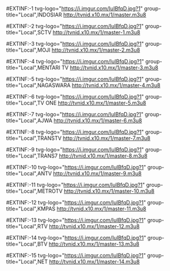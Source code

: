 
#EXTINF:-1 tvg-logo="https://i.imgur.com/IuIBfqD.jpg?1" group-title="Local",INDOSIAR
http://tvnid.x10.mx/1/master.m3u8

#EXTINF:-2 tvg-logo="https://i.imgur.com/IuIBfqD.jpg?1" group-title="Local",SCTV
http://tvnid.x10.mx/1/master-1.m3u8

#EXTINF:-3 tvg-logo="https://i.imgur.com/IuIBfqD.jpg?1" group-title="Local",MOJI
http://tvnid.x10.mx/1/master-2.m3u8

#EXTINF:-4 tvg-logo="https://i.imgur.com/IuIBfqD.jpg?1" group-title="Local",MENTARI TV
http://tvnid.x10.mx/1/master-3.m3u8

#EXTINF:-5 tvg-logo="https://i.imgur.com/IuIBfqD.jpg?1" group-title="Local",NAGASWARA 
http://tvnid.x10.mx/1/master-4.m3u8

#EXTINF:-6 tvg-logo="https://i.imgur.com/IuIBfqD.jpg?1" group-title="Local",TV ONE
http://tvnid.x10.mx/1/master-5.m3u8

#EXTINF:-7 tvg-logo="https://i.imgur.com/IuIBfqD.jpg?1" group-title="Local",AJWA
http://tvnid.x10.mx/1/master-6.m3u8

#EXTINF:-8 tvg-logo="https://i.imgur.com/IuIBfqD.jpg?1" group-title="Local",TRANSTV
http://tvnid.x10.mx/1/master-7.m3u8

#EXTINF:-9 tvg-logo="https://i.imgur.com/IuIBfqD.jpg?1" group-title="Local",TRANS7
http://tvnid.x10.mx/1/master-8.m3u8

#EXTINF:-10 tvg-logo="https://i.imgur.com/IuIBfqD.jpg?1" group-title="Local",ANTV 
http://tvnid.x10.mx/1/master-9.m3u8

#EXTINF:-11 tvg-logo="https://i.imgur.com/IuIBfqD.jpg?1" group-title="Local",METROTV
http://tvnid.x10.mx/1/master-10.m3u8

#EXTINF:-12 tvg-logo="https://i.imgur.com/IuIBfqD.jpg?1" group-title="Local",KMPAS
http://tvnid.x10.mx/1/master-11.m3u8

#EXTINF:-13 tvg-logo="https://i.imgur.com/IuIBfqD.jpg?1" group-title="Local",RTV
http://tvnid.x10.mx/1/master-12.m3u8

#EXTINF:-14 tvg-logo="https://i.imgur.com/IuIBfqD.jpg?1" group-title="Local",BTV
http://tvnid.x10.mx/1/master-13.m3u8

#EXTINF:-15 tvg-logo="https://i.imgur.com/IuIBfqD.jpg?1" group-title="Local",NET
http://tvnid.x10.mx/1/master-14.m3u8

